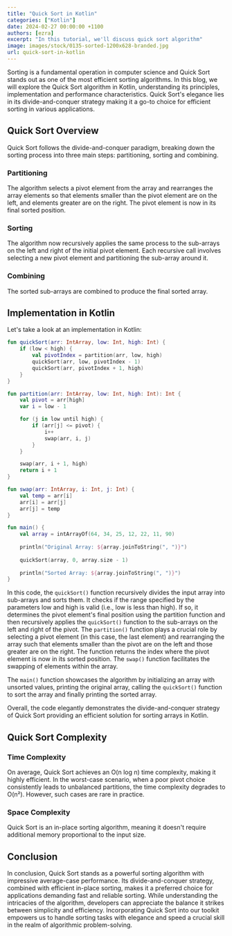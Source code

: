 ```yaml
---
title: "Quick Sort in Kotlin"
categories: ["Kotlin"]
date: 2024-02-27 00:00:00 +1100 
authors: [ezra]
excerpt: "In this tutorial, we'll discuss quick sort algorithm"
image: images/stock/0135-sorted-1200x628-branded.jpg
url: quick-sort-in-kotlin
---
```


Sorting is a fundamental operation in computer science and Quick Sort stands out as one of the most efficient sorting algorithms. In this blog, we will explore the Quick Sort algorithm in Kotlin, understanding its principles, implementation and performance characteristics. Quick Sort's elegance lies in its divide-and-conquer strategy making it a go-to choice for efficient sorting in various applications.

## Quick Sort Overview
Quick Sort follows the divide-and-conquer paradigm, breaking down the sorting process into three main steps: partitioning, sorting and combining.

### Partitioning

The algorithm selects a pivot element from the array and rearranges the array elements so that elements smaller than the pivot element are on the left, and elements greater are on the right.
The pivot element is now in its final sorted position.

### Sorting 

The algorithm now recursively applies the same process to the sub-arrays on the left and right of the initial pivot element.
Each recursive call involves selecting a new pivot element and partitioning the sub-array around it.

### Combining

The sorted sub-arrays are combined to produce the final sorted array.

## Implementation in Kotlin

Let's take a look at an implementation in Kotlin:

```kotlin
fun quickSort(arr: IntArray, low: Int, high: Int) {
    if (low < high) {
        val pivotIndex = partition(arr, low, high)
        quickSort(arr, low, pivotIndex - 1)
        quickSort(arr, pivotIndex + 1, high)
    }
}

fun partition(arr: IntArray, low: Int, high: Int): Int {
    val pivot = arr[high]
    var i = low - 1

    for (j in low until high) {
        if (arr[j] <= pivot) {
            i++
            swap(arr, i, j)
        }
    }

    swap(arr, i + 1, high)
    return i + 1
}

fun swap(arr: IntArray, i: Int, j: Int) {
    val temp = arr[i]
    arr[i] = arr[j]
    arr[j] = temp
}

fun main() {
    val array = intArrayOf(64, 34, 25, 12, 22, 11, 90)
    
    println("Original Array: ${array.joinToString(", ")}")
    
    quickSort(array, 0, array.size - 1)
    
    println("Sorted Array: ${array.joinToString(", ")}")
}
```
In this code,  the `quickSort()` function recursively divides the input array into sub-arrays and sorts them. It checks if the range specified by the parameters low and high is valid (i.e., low is less than high). If so, it determines the pivot element's final position using the partition function and then recursively applies the `quickSort()` function to the sub-arrays on the left and right of the pivot. The `partition()` function plays a crucial role by selecting a pivot element (in this case, the last element) and rearranging the array such that elements smaller than the pivot are on the left and those greater are on the right. The function returns the index where the pivot element is now in its sorted position. The `swap()` function facilitates the swapping of elements within the array. 

The `main()` function showcases the algorithm by initializing an array with unsorted values, printing the original array, calling the `quickSort()` function to sort the array and finally printing the sorted array. 

Overall, the code elegantly demonstrates the divide-and-conquer strategy of Quick Sort providing an efficient solution for sorting arrays in Kotlin.

## Quick Sort Complexity

### Time Complexity

On average, Quick Sort achieves an O(n log n) time complexity, making it highly efficient.
In the worst-case scenario, when a poor pivot choice consistently leads to unbalanced partitions, the time complexity degrades to O(n²). However, such cases are rare in practice.

### Space Complexity

Quick Sort is an in-place sorting algorithm, meaning it doesn't require additional memory proportional to the input size.

## Conclusion
In conclusion, Quick Sort stands as a powerful sorting algorithm with impressive average-case performance. Its divide-and-conquer strategy, combined with efficient in-place sorting, makes it a preferred choice for applications demanding fast and reliable sorting. While understanding the intricacies of the algorithm, developers can appreciate the balance it strikes between simplicity and efficiency. Incorporating Quick Sort into our toolkit empowers us to handle sorting tasks with elegance and speed a crucial skill in the realm of algorithmic problem-solving.